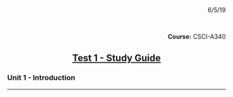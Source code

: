 <style>
    #date {
        text-align:right;
    }
</style>
<p id="date">6/5/19</p>
<br />
<p id="date"><b>Course:</b> CSCI-A340</p>

## <center><u>**Test 1 - Study Guide</u></center>**
### **Unit 1 - Introduction**
---

